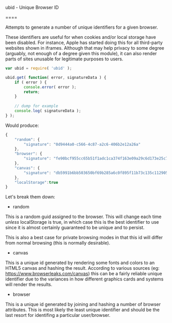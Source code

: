 ubid - Unique Browser ID

====

Attempts to generate a number of unique identifiers for a given browser.

These identifiers are useful for when cookies and/or local storage have been disabled. For instance, Apple has started doing this for all third-party websites shown in iframes. Although that may help privacy to some degree (arguably, not enough of a degree given this module), it can also render parts of sites unusable for legitimate purposes to users.

```javascript
var ubid = require( 'ubid' );

ubid.get( function( error, signatureData ) {
    if ( error ) {
        console.error( error );
        return;
    }
    
    // dump for example
    console.log( signatureData );
} );
```

Would produce:

```javascript
{
    "random": {
        "signature": "0d9444a0-c566-4c87-a2c6-406b2e12a26a"
    },
    "browser": {  
        "signature": "fe90bcf955cc65b51f1adc1ca374f163e09a29c6d173e25c783c9c5c77badada"
    },
    "canvas": {
        "signature": "db5991b6bb503650bf69b285a6c0f895f11b73c135c112905241f60835be2652"
    },
    "localStorage":true
}
```

Let's break them down:

* random

This is a random guid assigned to the browser. This will change each time *unless* localStorage is true, in which case this is the best identifier to use since it is almost certainly guaranteed to be unique and to persist.

This is also a best case for private browsing modes in that this id will differ from normal browsing (this is normally desirable).

* canvas

This is a unique id generated by rendering some fonts and colors to an HTML5 canvas and hashing the result. According to various sources (eg: https://www.browserleaks.com/canvas) this can be a fairly reliable unique identifier due to the variances in how different graphics cards and systems will render the results.

* browser

This is a unique id generated by joining and hashing a number of browser attributes. This is most likely the least unique identifier and should be the last resort for identifing a particular user/browser.